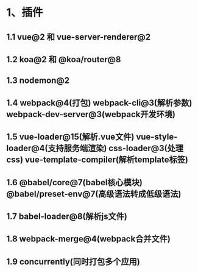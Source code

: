 # 1、插件

## 1.1 vue@2 和 vue-server-renderer@2

## 1.2 koa@2 和 @koa/router@8

## 1.3 nodemon@2

## 1.4 webpack@4(打包) webpack-cli@3(解析参数) webpack-dev-server@3(webpack开发环境)

## 1.5 vue-loader@15(解析.vue文件) vue-style-loader@4(支持服务端渲染) css-loader@3(处理css) vue-template-compiler(解析template标签)

## 1.6 @babel/core@7(babel核心模块) @babel/preset-env@7(高级语法转成低级语法)

## 1.7 babel-loader@8(解析js文件)

## 1.8 webpack-merge@4(webpack合并文件)

## 1.9 concurrently(同时打包多个应用)
